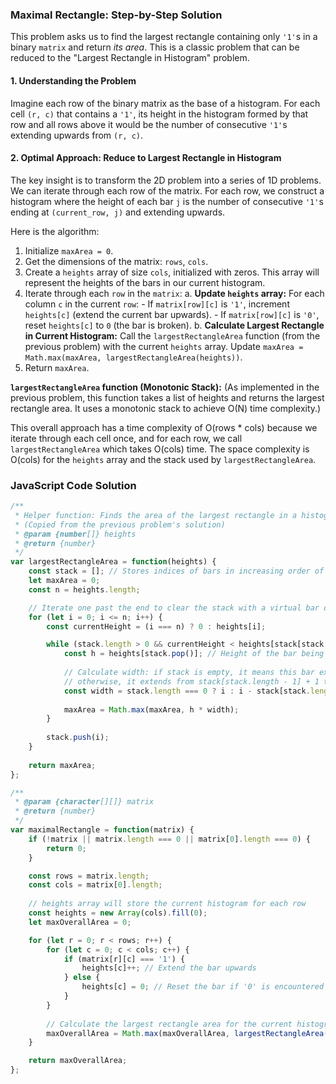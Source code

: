 ### Maximal Rectangle: Step-by-Step Solution

This problem asks us to find the largest rectangle containing only `'1'`s in a binary `matrix` and return *its area*. This is a classic problem that can be reduced to the "Largest Rectangle in Histogram" problem.

#### 1. Understanding the Problem

Imagine each row of the binary matrix as the base of a histogram. For each cell `(r, c)` that contains a `'1'`, its height in the histogram formed by that row and all rows above it would be the number of consecutive `'1'`s extending upwards from `(r, c)`.

#### 2. Optimal Approach: Reduce to Largest Rectangle in Histogram

The key insight is to transform the 2D problem into a series of 1D problems. We can iterate through each row of the matrix. For each row, we construct a histogram where the height of each bar `j` is the number of consecutive `'1'`s ending at `(current_row, j)` and extending upwards.

Here is the algorithm:

1.  Initialize `maxArea = 0`.
2.  Get the dimensions of the matrix: `rows`, `cols`.
3.  Create a `heights` array of size `cols`, initialized with zeros. This array will represent the heights of the bars in our current histogram.
4.  Iterate through each `row` in the `matrix`:
    a. **Update `heights` array:** For each column `c` in the current `row`:
        -   If `matrix[row][c]` is `'1'`, increment `heights[c]` (extend the current bar upwards).
        -   If `matrix[row][c]` is `'0'`, reset `heights[c]` to `0` (the bar is broken).
    b. **Calculate Largest Rectangle in Current Histogram:** Call the `largestRectangleArea` function (from the previous problem) with the current `heights` array. Update `maxArea = Math.max(maxArea, largestRectangleArea(heights))`.
5.  Return `maxArea`.

**`largestRectangleArea` function (Monotonic Stack):**
(As implemented in the previous problem, this function takes a list of heights and returns the largest rectangle area. It uses a monotonic stack to achieve O(N) time complexity.)

This overall approach has a time complexity of O(rows * cols) because we iterate through each cell once, and for each row, we call `largestRectangleArea` which takes O(cols) time. The space complexity is O(cols) for the `heights` array and the stack used by `largestRectangleArea`.

### JavaScript Code Solution

```javascript
/**
 * Helper function: Finds the area of the largest rectangle in a histogram.
 * (Copied from the previous problem's solution)
 * @param {number[]} heights
 * @return {number}
 */
var largestRectangleArea = function(heights) {
    const stack = []; // Stores indices of bars in increasing order of height
    let maxArea = 0;
    const n = heights.length;

    // Iterate one past the end to clear the stack with a virtual bar of height 0
    for (let i = 0; i <= n; i++) {
        const currentHeight = (i === n) ? 0 : heights[i];

        while (stack.length > 0 && currentHeight < heights[stack[stack.length - 1]]) {
            const h = heights[stack.pop()]; // Height of the bar being popped
            
            // Calculate width: if stack is empty, it means this bar extends to the beginning
            // otherwise, it extends from stack[stack.length - 1] + 1 to i - 1
            const width = stack.length === 0 ? i : i - stack[stack.length - 1] - 1;
            
            maxArea = Math.max(maxArea, h * width);
        }
        
        stack.push(i);
    }
    
    return maxArea;
};

/**
 * @param {character[][]} matrix
 * @return {number}
 */
var maximalRectangle = function(matrix) {
    if (!matrix || matrix.length === 0 || matrix[0].length === 0) {
        return 0;
    }

    const rows = matrix.length;
    const cols = matrix[0].length;
    
    // heights array will store the current histogram for each row
    const heights = new Array(cols).fill(0);
    let maxOverallArea = 0;

    for (let r = 0; r < rows; r++) {
        for (let c = 0; c < cols; c++) {
            if (matrix[r][c] === '1') {
                heights[c]++; // Extend the bar upwards
            } else {
                heights[c] = 0; // Reset the bar if '0' is encountered
            }
        }
        
        // Calculate the largest rectangle area for the current histogram (heights array)
        maxOverallArea = Math.max(maxOverallArea, largestRectangleArea(heights));
    }

    return maxOverallArea;
};
```
